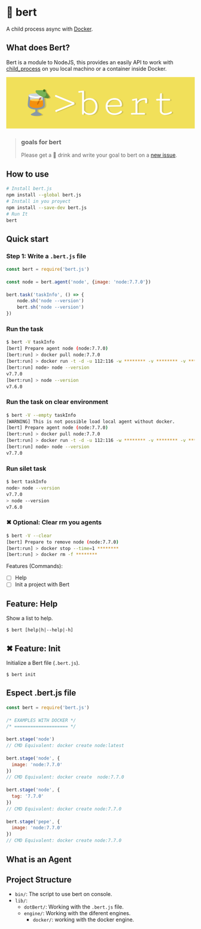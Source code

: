 # 🍹 bert
A child process async with [Docker][].

## What does Bert?
Bert is a module to NodeJS, this provides an easily API to work with [child_process][] on you local machino or a container inside Docker.

![🍹 > bert](./assets/bert-bg.png)

> ### goals for bert
> Please get a 🍹 drink and write your goal to bert on a [new issue][].

## How to use
```bash
# Install bert.js
npm install --global bert.js
# Install in you proyect
npm install --save-dev bert.js
# Run It
bert
```



## Quick start

### Step 1: Write a `.bert.js` file

```javascript
const bert = require('bert.js')

const node = bert.agent('node', {image: 'node:7.7.0'})

bert.task('taskInfo', () => {
    node.sh('node --version') 
    bert.sh('node --version') 
})
```

### Run the task

```bash
$ bert -V taskInfo
[bert] Prepare agent node (node:7.7.0)
[bert:run] > docker pull node:7.7.0
[bert:run] > docker run -t -d -u 112:116 -w ******** -v ******** -v ******** -e ******** --entrypoint cat node:7.7.0
[bert:run] node> node --version
v7.7.0
[bert:run] > node --version
v7.6.0
```

### Run the task on clear environment

```bash
$ bert -V --empty taskInfo
[WARNING] This is not possible load local agent without docker.
[bert] Prepare agent node (node:7.7.0)
[bert:run] > docker pull node:7.7.0
[bert:run] > docker run -t -d -u 112:116 -w ******** -v ******** -v ******** -e ******** --entrypoint cat node:7.7.0
[bert:run] node> node --version
v7.7.0
```

### Run silet task

```bash
$ bert taskInfo
node> node --version
v7.7.0
> node --version
v7.6.0
```

### ✖ Optional: Clear rm you agents

```bash
$ bert -V --clear
[bert] Prepare to remove node (node:7.7.0)
[bert:run] > docker stop --time=1 ********
[bert:run] > docker rm -f ********
```

Features (Commands):
- [ ] Help
- [ ] Init a project with Bert

## Feature: Help
Show a list to help.

    $ bert [help|h|--help|-h]

## ✖ Feature: Init

Initialize a Bert file (`.bert.js`).

    $ bert init


## Espect .bert.js file

```javascript
const bert = require('bert.js')

/* EXAMPLES WITH DOCKER */
/* ==================== */

bert.stage('node')
// CMD Equivalent: docker create node:latest

bert.stage('node', {
  image: 'node:7.7.0'
})
// CMD Equivalent: docker create  node:7.7.0

bert.stage('node', {
  tag: '7.7.0'
})
// CMD Equivalent: docker create node:7.7.0

bert.stage('pepe', {
  image: 'node:7.7.0'
})
// CMD Equivalent: docker create node:7.7.0

```


## What is an Agent

## Project Structure

- `bin/`: The script to use bert on console.
- `lib/`:
    - `dotBert/`: Working with the `.bert.js` file.
    - `engine/`: Working with the diferent engines.
        - `docker/`: working with the docker engine. 


[new issue]: https://github.com/JonDotsoy/bert-cli/issues/new "New Issue"
[child_process]: https://nodejs.org/api/child_process.html "Child Process"
[Docker]: http://docker.io/ "A Better Way to Build Apps"
